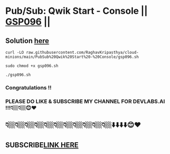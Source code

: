 # Pub/Sub: Qwik Start - Console || [GSP096](https://www.cloudskillsboost.google/focuses/3719?parent=catalog) ||

## Solution [here]()


```
curl -LO raw.githubusercontent.com/RaghavKripasthya/cloud-minions/main/PubSub%20Qwik%20Start%20-%20Console/gsp096.sh

sudo chmod +x gsp096.sh

./gsp096.sh
```

### Congratulations !!
### PLEASE DO LIKE & SUBSCRIBE MY CHANNEL FOR DEVLABS.AI !!!👇🏼👇🏼😊❤️
## 👇🏼👇🏼👇🏼👇🏼👇🏼👇🏼👇🏼👇🏼👇🏼👇🏼👇🏼⬇️⬇️⬇️⬇️😊❤️
## SUBSCRIBE[LINK HERE]()
